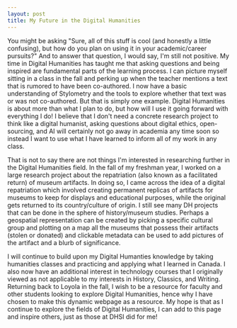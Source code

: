 ```yaml
---
layout: post
title: My Future in the Digital Humanities
---
```

You might be asking "Sure, all of this stuff is cool (and honestly a little confusing), but how do you plan on using it in your academic/career pursuits?" And to answer that question, I would say, I'm still not positive. My time in Digital Humanities has taught me that asking questions and being inspired are fundamental parts of the learning process. I can picture myself sitting in a class in the fall and perking up when the teacher mentions a text that is rumored to have been co-authored. I now have a basic understanding of Stylometry and the tools to explore whether that text was or was not co-authored. But that is simply one example. Digital Humanities is about more than what I plan to do, but how will I use it going forward with everything I do! I believe that I don't need a concrete research project to think like a digital humanist, asking questions about digital ethics, open-sourcing, and AI will certainly not go away in academia any time soon so instead I want to use what I have learned to inform all of my work in any class. 


That is not to say there are not things I'm interested in researching further in the Digital Humanities field. In the fall of my freshman year, I worked on a large research project about the repatriation (also known as a facilitated return) of museum artifacts. In doing so, I came across the idea of a digital repatriation which involved creating permanent replicas of artifacts for museums to keep for displays and educational purposes, while the original gets returned to its country/culture of origin. I still see many DH projects that can be done in the sphere of history/museum studies. Perhaps a geospatial representation can be created by picking a specific cultural group and plotting on a map all the museums that possess their artifacts (stolen or donated) and clickable metadata can be used to add pictures of the artifact and a blurb of significance.  


I will continue to build upon my Digital Humanties knowledge by taking humanities classes and practicing and applying what I learned in Canada. I also now have an additional interest in technology courses that I originally viewed as not applicable to my interests in History, Classics, and Writing. Returning back to Loyola in the fall, I wish to be a resource for faculty and other students looking to explore Digital Humanities, hence why I have chosen to make this dynamic webpage as a resource. My hope is that as I continue to explore the fields of Digital Humanities, I can add to this page and inspire others, just as those at DHSI did for me!

